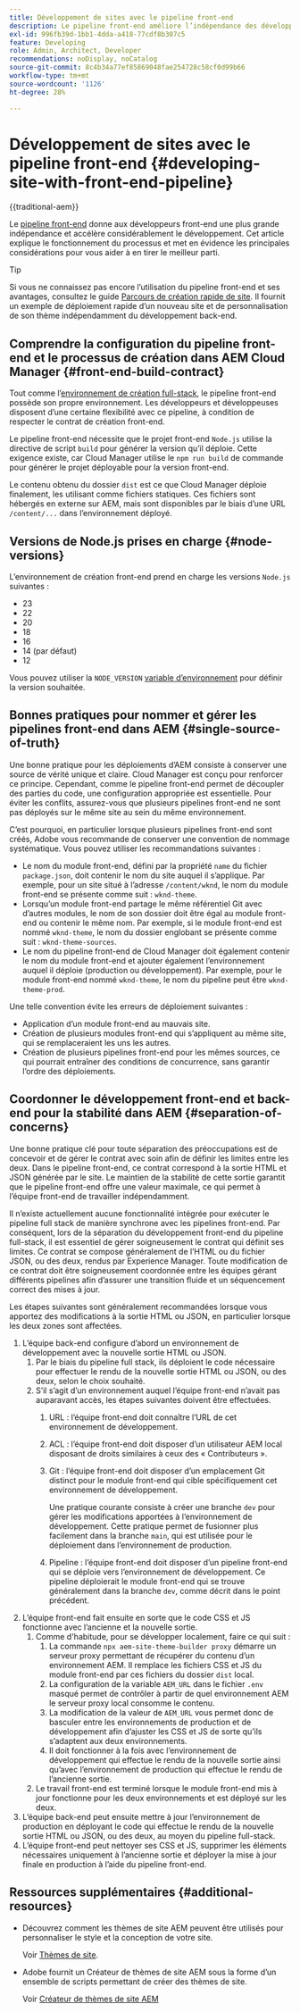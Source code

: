 ```yaml
---
title: Développement de sites avec le pipeline front-end
description: Le pipeline front-end améliore l’indépendance des développeurs et accélère le processus de développement. Cet article présente les points clés à prendre en compte pour le processus de création front-end afin d’assurer des performances et une efficacité optimales.
exl-id: 996fb39d-1bb1-4dda-a418-77cdf8b307c5
feature: Developing
role: Admin, Architect, Developer
recommendations: noDisplay, noCatalog
source-git-commit: 8c4b34a77ef85869048fae254728c58cf0d99b66
workflow-type: tm+mt
source-wordcount: '1126'
ht-degree: 28%

---
```



# Développement de sites avec le pipeline front-end {#developing-site-with-front-end-pipeline}

{{traditional-aem}}

Le [pipeline front-end](/help/implementing/cloud-manager/configuring-pipelines/introduction-ci-cd-pipelines.md#front-end) donne aux développeurs front-end une plus grande indépendance et accélère considérablement le développement. Cet article explique le fonctionnement du processus et met en évidence les principales considérations pour vous aider à en tirer le meilleur parti.

>[!TIP]
>
>Si vous ne connaissez pas encore l’utilisation du pipeline front-end et ses avantages, consultez le guide [Parcours de création rapide de site](/help/journey-sites/quick-site/overview.md). Il fournit un exemple de déploiement rapide d’un nouveau site et de personnalisation de son thème indépendamment du développement back-end.

## Comprendre la configuration du pipeline front-end et le processus de création dans AEM Cloud Manager {#front-end-build-contract}

Tout comme l’[environnement de création full-stack](/help/implementing/cloud-manager/getting-access-to-aem-in-cloud/build-environment-details.md), le pipeline front-end possède son propre environnement. Les développeurs et développeuses disposent d’une certaine flexibilité avec ce pipeline, à condition de respecter le contrat de création front-end.

Le pipeline front-end nécessite que le projet front-end `Node.js` utilise la directive de script `build` pour générer la version qu’il déploie. Cette exigence existe, car Cloud Manager utilise le `npm run build` de commande pour générer le projet déployable pour la version front-end.

Le contenu obtenu du dossier `dist` est ce que Cloud Manager déploie finalement, les utilisant comme fichiers statiques. Ces fichiers sont hébergés en externe sur AEM, mais sont disponibles par le biais d’une URL `/content/...` dans l’environnement déployé.

## Versions de Node.js prises en charge {#node-versions}

L’environnement de création front-end prend en charge les versions `Node.js` suivantes :

* 23
* 22
* 20
* 18
* 16
* 14 (par défaut)
* 12

Vous pouvez utiliser la `NODE_VERSION` [variable d’environnement](/help/implementing/cloud-manager/environment-variables.md) pour définir la version souhaitée.

## Bonnes pratiques pour nommer et gérer les pipelines front-end dans AEM {#single-source-of-truth}

Une bonne pratique pour les déploiements d’AEM consiste à conserver une source de vérité unique et claire. Cloud Manager est conçu pour renforcer ce principe. Cependant, comme le pipeline front-end permet de découpler des parties du code, une configuration appropriée est essentielle. Pour éviter les conflits, assurez-vous que plusieurs pipelines front-end ne sont pas déployés sur le même site au sein du même environnement.

C’est pourquoi, en particulier lorsque plusieurs pipelines front-end sont créés, Adobe vous recommande de conserver une convention de nommage systématique. Vous pouvez utiliser les recommandations suivantes :

* Le nom du module front-end, défini par la propriété `name` du fichier `package.json`, doit contenir le nom du site auquel il s’applique. Par exemple, pour un site situé à l’adresse `/content/wknd`, le nom du module front-end se présente comme suit : `wknd-theme`.
* Lorsqu’un module front-end partage le même référentiel Git avec d’autres modules, le nom de son dossier doit être égal au module front-end ou contenir le même nom. Par exemple, si le module front-end est nommé `wknd-theme`, le nom du dossier englobant se présente comme suit : `wknd-theme-sources`.
* Le nom du pipeline front-end de Cloud Manager doit également contenir le nom du module front-end et ajouter également l’environnement auquel il déploie (production ou développement). Par exemple, pour le module front-end nommé `wknd-theme`, le nom du pipeline peut être `wknd-theme-prod`.

Une telle convention évite les erreurs de déploiement suivantes :

* Application d’un module front-end au mauvais site.
* Création de plusieurs modules front-end qui s’appliquent au même site, qui se remplaceraient les uns les autres.
* Création de plusieurs pipelines front-end pour les mêmes sources, ce qui pourrait entraîner des conditions de concurrence, sans garantir l’ordre des déploiements.

## Coordonner le développement front-end et back-end pour la stabilité dans AEM {#separation-of-concerns}

Une bonne pratique clé pour toute séparation des préoccupations est de concevoir et de gérer le contrat avec soin afin de définir les limites entre les deux. Dans le pipeline front-end, ce contrat correspond à la sortie HTML et JSON générée par le site. Le maintien de la stabilité de cette sortie garantit que le pipeline front-end offre une valeur maximale, ce qui permet à l’équipe front-end de travailler indépendamment.

Il n’existe actuellement aucune fonctionnalité intégrée pour exécuter le pipeline full stack de manière synchrone avec les pipelines front-end. Par conséquent, lors de la séparation du développement front-end du pipeline full-stack, il est essentiel de gérer soigneusement le contrat qui définit ses limites. Ce contrat se compose généralement de l’HTML ou du fichier JSON, ou des deux, rendus par Experience Manager. Toute modification de ce contrat doit être soigneusement coordonnée entre les équipes gérant différents pipelines afin d’assurer une transition fluide et un séquencement correct des mises à jour.

Les étapes suivantes sont généralement recommandées lorsque vous apportez des modifications à la sortie HTML ou JSON, en particulier lorsque les deux zones sont affectées.

1. L’équipe back-end configure d’abord un environnement de développement avec la nouvelle sortie HTML ou JSON.
   1. Par le biais du pipeline full stack, ils déploient le code nécessaire pour effectuer le rendu de la nouvelle sortie HTML ou JSON, ou des deux, selon le choix souhaité.
   1. S’il s’agit d’un environnement auquel l’équipe front-end n’avait pas auparavant accès, les étapes suivantes doivent être effectuées.
      1. URL : l’équipe front-end doit connaître l’URL de cet environnement de développement.
      1. ACL : l’équipe front-end doit disposer d’un utilisateur AEM local disposant de droits similaires à ceux des « Contributeurs ».
      1. Git : l’équipe front-end doit disposer d’un emplacement Git distinct pour le module front-end qui cible spécifiquement cet environnement de développement.

         Une pratique courante consiste à créer une branche `dev` pour gérer les modifications apportées à l’environnement de développement. Cette pratique permet de fusionner plus facilement dans la branche `main`, qui est utilisée pour le déploiement dans l’environnement de production.

      1. Pipeline : l’équipe front-end doit disposer d’un pipeline front-end qui se déploie vers l’environnement de développement. Ce pipeline déploierait le module front-end qui se trouve généralement dans la branche `dev`, comme décrit dans le point précédent.
1. L’équipe front-end fait ensuite en sorte que le code CSS et JS fonctionne avec l’ancienne et la nouvelle sortie.
   1. Comme d&#39;habitude, pour se développer localement, faire ce qui suit :
      1. La commande `npx aem-site-theme-builder proxy` démarre un serveur proxy permettant de récupérer du contenu d’un environnement AEM. Il remplace les fichiers CSS et JS du module front-end par ces fichiers du dossier `dist` local.
      1. La configuration de la variable `AEM_URL` dans le fichier `.env` masqué permet de contrôler à partir de quel environnement AEM le serveur proxy local consomme le contenu.
      1. La modification de la valeur de `AEM_URL` vous permet donc de basculer entre les environnements de production et de développement afin d’ajuster les CSS et JS de sorte qu’ils s’adaptent aux deux environnements.
      1. Il doit fonctionner à la fois avec l’environnement de développement qui effectue le rendu de la nouvelle sortie ainsi qu’avec l’environnement de production qui effectue le rendu de l’ancienne sortie.
   1. Le travail front-end est terminé lorsque le module front-end mis à jour fonctionne pour les deux environnements et est déployé sur les deux.
1. L’équipe back-end peut ensuite mettre à jour l’environnement de production en déployant le code qui effectue le rendu de la nouvelle sortie HTML ou JSON, ou des deux, au moyen du pipeline full-stack.
1. L’équipe front-end peut nettoyer ses CSS et JS, supprimer les éléments nécessaires uniquement à l’ancienne sortie et déployer la mise à jour finale en production à l’aide du pipeline front-end.

## Ressources supplémentaires {#additional-resources}

* Découvrez comment les thèmes de site AEM peuvent être utilisés pour personnaliser le style et la conception de votre site.

  Voir [Thèmes de site](/help/sites-cloud/administering/site-creation/site-themes.md).

* Adobe fournit un Créateur de thèmes de site AEM sous la forme d’un ensemble de scripts permettant de créer des thèmes de site.

  Voir [Créateur de thèmes de site AEM](https://github.com/adobe/aem-site-theme-builder)



